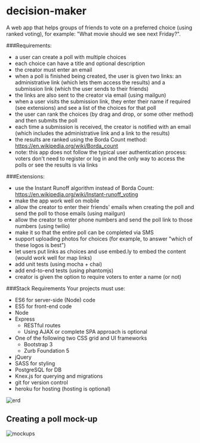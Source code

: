 # decision-maker

A web app that helps groups of friends to vote on a preferred choice (using ranked voting), for example: "What movie should we see next Friday?".

###Requirements:

- a user can create a poll with multiple choices
- each choice can have a title and optional description
- the creator must enter an email
- when a poll is finished being created, the user is given two links: an administrative link (which lets them access the results) and a submission link (which the user sends to their friends)
- the links are also sent to the creator via email (using mailgun)
- when a user visits the submission link, they enter their name if required (see extensions) and see a list of the choices for that poll
- the user can rank the choices (by drag and drop, or some other method) and then submits the poll
- each time a submission is received, the creator is notified with an email (which includes the administrative link and a link to the results)
- the results are ranked using the Borda Count method: https://en.wikipedia.org/wiki/Borda_count
- note: this app does not follow the typical user authentication process: voters don't need to register or log in and the only way to access the polls or see the results is via links

###Extensions:

- use the Instant Runoff algorithm instead of Borda Count: https://en.wikipedia.org/wiki/Instant-runoff_voting
- make the app work well on mobile
- allow the creator to enter their friends' emails when creating the poll and send the poll to those emails (using mailgun)
- allow the creator to enter phone numbers and send the poll link to those numbers (using twilio)
- make it so that the entire poll can be completed via SMS
- support uploading photos for choices (for example, to answer "which of these logos is best")
- let users put links as choices and use embed.ly to embed the content (would work well for map links)
- add unit tests (using mocha + chai)
- add end-to-end tests (using phantomjs)
- creator is given the option to require voters to enter a name (or not)

###Stack Requirements
Your projects must use:

- ES6 for server-side (Node) code
- ES5 for front-end code
- Node
- Express
  - RESTful routes
  - Using AJAX or complete SPA approach is optional
- One of the following two CSS grid and UI frameworks
  - Bootstrap 3
  - Zurb Foundation 5
- jQuery
- SASS for styling
- PostgreSQL for DB
- Knex.js for querying and migrations
- git for version control
- heroku for hosting (hosting is optional)

![erd](http://adriandgr.github.io/decision-maker/img/ERD.gif)

## Creating a poll mock-up
![mockups](http://adriandgr.github.io/decision-maker/img/mockups-spread.jpg)

